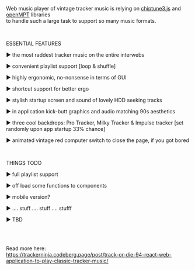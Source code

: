 
Web music player of vintage tracker music is relying on [chiptune3.js](https://www.npmjs.com/package/chiptune3) and [openMPT](https://lib.openmpt.org/libopenmpt/download/) libraries
<br>
to handle such a large task to support so many music formats. 

<br>

ESSENTIAL FEATURES

► the most raddest tracker music on the entire interwebs

► convenient playlist support [loop & shuffle]

► highly ergonomic, no-nonsense in terms of GUI

► shortcut support for better ergo

► stylish startup screen and sound of lovely HDD seeking tracks

► in application kick-butt graphics and audio matching 90s aesthetics

► three cool backdrops: Pro Tracker, Milky Tracker & Impulse tracker [set randomly upon app startup 33% chance]

► animated vintage red computer switch to close the page, if you got bored

<br>

THINGS TODO

► full playlist support

► off load some functions to components

► mobile version?

► …. stuff …. stuff …. stufff

► TBD

<br>
<br>

Read more here:
<br>
https://trackerninja.codeberg.page/post/track-or-die-94-react-web-application-to-play-classic-tracker-music/

